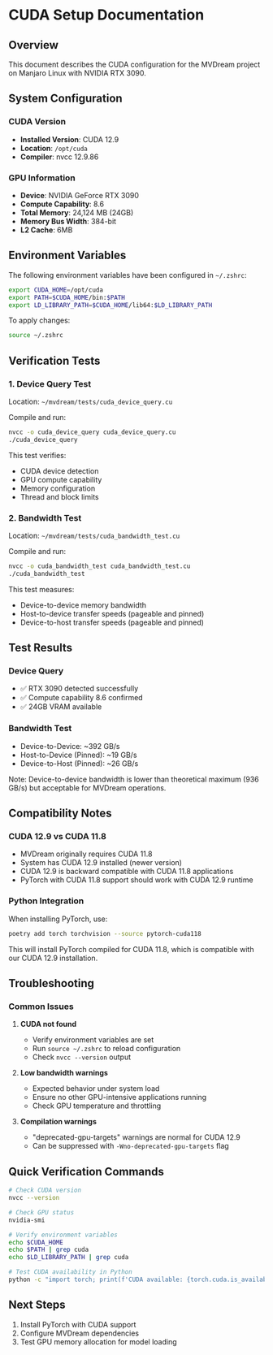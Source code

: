 # CUDA Setup Documentation

## Overview
This document describes the CUDA configuration for the MVDream project on Manjaro Linux with NVIDIA RTX 3090.

## System Configuration

### CUDA Version
- **Installed Version**: CUDA 12.9
- **Location**: `/opt/cuda`
- **Compiler**: nvcc 12.9.86

### GPU Information
- **Device**: NVIDIA GeForce RTX 3090
- **Compute Capability**: 8.6
- **Total Memory**: 24,124 MB (24GB)
- **Memory Bus Width**: 384-bit
- **L2 Cache**: 6MB

## Environment Variables

The following environment variables have been configured in `~/.zshrc`:

```bash
export CUDA_HOME=/opt/cuda
export PATH=$CUDA_HOME/bin:$PATH
export LD_LIBRARY_PATH=$CUDA_HOME/lib64:$LD_LIBRARY_PATH
```

To apply changes:
```bash
source ~/.zshrc
```

## Verification Tests

### 1. Device Query Test
Location: `~/mvdream/tests/cuda_device_query.cu`

Compile and run:
```bash
nvcc -o cuda_device_query cuda_device_query.cu
./cuda_device_query
```

This test verifies:
- CUDA device detection
- GPU compute capability
- Memory configuration
- Thread and block limits

### 2. Bandwidth Test
Location: `~/mvdream/tests/cuda_bandwidth_test.cu`

Compile and run:
```bash
nvcc -o cuda_bandwidth_test cuda_bandwidth_test.cu
./cuda_bandwidth_test
```

This test measures:
- Device-to-device memory bandwidth
- Host-to-device transfer speeds (pageable and pinned)
- Device-to-host transfer speeds (pageable and pinned)

## Test Results

### Device Query
- ✅ RTX 3090 detected successfully
- ✅ Compute capability 8.6 confirmed
- ✅ 24GB VRAM available

### Bandwidth Test
- Device-to-Device: ~392 GB/s
- Host-to-Device (Pinned): ~19 GB/s
- Device-to-Host (Pinned): ~26 GB/s

Note: Device-to-device bandwidth is lower than theoretical maximum (936 GB/s) but acceptable for MVDream operations.

## Compatibility Notes

### CUDA 12.9 vs CUDA 11.8
- MVDream originally requires CUDA 11.8
- System has CUDA 12.9 installed (newer version)
- CUDA 12.9 is backward compatible with CUDA 11.8 applications
- PyTorch with CUDA 11.8 support should work with CUDA 12.9 runtime

### Python Integration
When installing PyTorch, use:
```bash
poetry add torch torchvision --source pytorch-cuda118
```

This will install PyTorch compiled for CUDA 11.8, which is compatible with our CUDA 12.9 installation.

## Troubleshooting

### Common Issues

1. **CUDA not found**
   - Verify environment variables are set
   - Run `source ~/.zshrc` to reload configuration
   - Check `nvcc --version` output

2. **Low bandwidth warnings**
   - Expected behavior under system load
   - Ensure no other GPU-intensive applications running
   - Check GPU temperature and throttling

3. **Compilation warnings**
   - "deprecated-gpu-targets" warnings are normal for CUDA 12.9
   - Can be suppressed with `-Wno-deprecated-gpu-targets` flag

## Quick Verification Commands

```bash
# Check CUDA version
nvcc --version

# Check GPU status
nvidia-smi

# Verify environment variables
echo $CUDA_HOME
echo $PATH | grep cuda
echo $LD_LIBRARY_PATH | grep cuda

# Test CUDA availability in Python
python -c "import torch; print(f'CUDA available: {torch.cuda.is_available()}')"
```

## Next Steps

1. Install PyTorch with CUDA support
2. Configure MVDream dependencies
3. Test GPU memory allocation for model loading